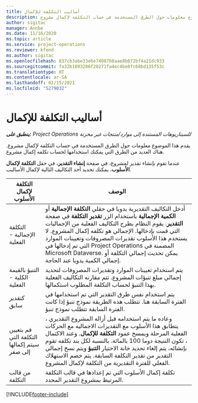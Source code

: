 ```yaml
---
title: أساليب التكلفة للإكمال
description: يقدم هذا الموضوع معلومات حول الطرق المستخدمة في حساب التكلفة لإكمال مشروع.
author: sigitac
manager: Annbe
ms.date: 11/16/2020
ms.topic: article
ms.service: project-operations
ms.reviewer: kfend
ms.author: sigitac
ms.openlocfilehash: 837cb3abe33e6e74087b8aae8b072bf4a21dc933
ms.sourcegitcommit: fa32b1893286f20271fa4ec4be8fc68bd135f53c
ms.translationtype: HT
ms.contentlocale: ar-SA
ms.lasthandoff: 02/15/2021
ms.locfileid: "5279032"
---
```

# <a name="cost-to-complete-methods"></a>أساليب التكلفة للإكمال

_**ينطبق على:** Project Operations للسيناريوهات المستندة إلى موارد/منتجات غير مخزنة‬_

يقدم هذا الموضوع معلومات حول الطرق المستخدمة في حساب التكلفة لإكمال مشروع. هناك العديد من الطرق التي يمكنك استخدامها لحساب تكلفه إكمال مشروع. 

عندما تقوم بإنشاء تقدير لمشروع، في صفحة **إنشاء التقدير**، في حقل **التكلفة لإكمال الأسلوب**، يمكنك تحديد أحد التكاليف التالية لإكمال الأساليب.

| التكلفة لإكمال الأسلوب    | الوصف                                                                                                                                                                                                                                                                                                                                                                                                                                                                                         |
|------------------------------|----------------------------------------------------------------------------------------------------------------------------------------------------------------------------------------------------------------------------------------------------------------------------------------------------------------------------------------------------------------------------------------------------------------------------------------------------------------------------------------------------|
| التكلفة الإجمالية - الفعلية            | أدخل التكاليف التقديرية يدويا في حقلي **التكلفة الإجمالية** أو **الكمية الإجمالية** باستخدام الزر **تقدير التكلفة** في صفحة **التقدير**. يقوم النظام بطرح التكاليف الفعلية من الإجماليات التي قمت بإدخالها. الإجمالي هو تكلفه إكمال المشروع. لا يستخدم هذا الأسلوب تقديرات المصروفات وتعيينات الموارد التي تم إدخالها في Project Operations المضمنة في Microsoft Dataverse. يمكن تحديث إجمالي التكلفة أو إجمالي الكمية يدويا عند الحاجة.  |
| التنبؤ بالقيمة الكلية - الفعلية        | يتم استخدام تعيينات الموارد وتقديرات المصروفات لتحديد إجمالي مبلغ تنبؤات المشروع. تتم مقارنه التكاليف الفعلية بهذا التنبؤ لحساب التكلفة المطلوب استكمالها.                                                                                                                                                                                                                                                                          |
| كتقدير سابق         | يتم استخدام نفس طرق التقدير التي تم استخدامها في الفترة السابقة هنا. تتطلب هذه الطريقة نموذج تنبؤ إذا كانت الفترة السابقة تتطلب نموذج تنبؤ.                                                                                                                                                                                                                                                                                                                           |
| قم بتعيين التكلفة التي سيتم إكمالها إلى صفر | وعاده ما يتم استخدامه قبل أزاله المشروع التقديري ، يتطابق هذا الأسلوب مع التقديرات الاجماليه مع الحركات الفعلية المرحلة ويمسح عمود **التكلفة للإكمال**. وعند الاكتمال ، تكون النتيجة دوما 100 بالمائة. بالنسبة لكل بند تكلفه تقوم بإنشائه، يتم إلغاء تحديد خانة الاختيار **التنبؤ** ويتم نسخ إجمالي التقدير من تقدير التكلفة السابقة. يتم خصم الاستهلاك الفعلي للفترة التقديرية من التكلفة لإكمال المشروع.              |
| من قالب التكلفة           | تكلفة إكمال الأسلوب التي تم إعدادها في قالب التكلفة المرتبط بمشروع التقدير المحدد.                                                                                                                                                                                                                                                                                                                                                                          |


[!INCLUDE[footer-include](../includes/footer-banner.md)]